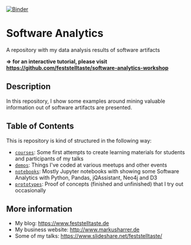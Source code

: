 [![Binder](http://mybinder.org/badge.svg)](http://mybinder.org/repo/feststelltaste/software-analytics-workshop)
 
# Software Analytics
A repository with my data analysis results of software artifacts

**=> for an interactive tutorial, please visit https://github.com/feststelltaste/software-analytics-workshop**

## Description
In this repository, I show some examples around mining valuable information out of software artifacts are presented.

## Table of Contents
This is repository is kind of structured in the following way:

* [`courses`](courses): Some first attempts to create learning materials for students and participants of my talks
* [`demos`](demos): Things I've coded at various meetups and other events
* [`notebooks`](notebooks): Mostly Jupyter notebooks with showing some Software Analytics with Python, Pandas, jQAssistant, Neo4j and D3
* [`prototypes`](prototypes): Proof of concepts (finished and unfinished) that I try out occasionally


## More information
* My blog: https://www.feststelltaste.de
* My business website: http://www.markusharrer.de
* Some of my talks: https://www.slideshare.net/feststelltaste/